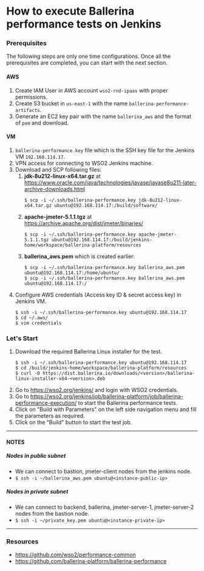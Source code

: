 # How to execute Ballerina performance tests on Jenkins

### Prerequisites

The following steps are only one time configurations. Once all the prerequisites are completed, you can start with the next section.

#### AWS
1. Create IAM User in AWS account `wso2-rnd-ipaas` with proper permissions.
2. Create S3 bucket in `us-east-1` with the name `ballerina-performance-artifacts`.
3. Generate an EC2 key pair with the name `ballerina_aws` and the format of `pem` and download.

#### VM
1. `ballerina-performance.key` file which is the SSH key file for the Jenkins VM `192.168.114.17`.
2. VPN access for connecting to WSO2 Jenkins machine.
3. Download and SCP following files:
    1. **jdk-8u212-linux-x64.tar.gz** at https://www.oracle.com/java/technologies/javase/javase8u211-later-archive-downloads.html
        ```shell
        $ scp -i ~/.ssh/ballerina-performance.key jdk-8u212-linux-x64.tar.gz ubuntu@192.168.114.17:/build/software/
        ```
    3. **apache-jmeter-5.1.1.tgz** at https://archive.apache.org/dist/jmeter/binaries/
        ```shell
        $ scp -i ~/.ssh/ballerina-performance.key apache-jmeter-5.1.1.tgz ubuntu@192.168.114.17:/build/jenkins-home/workspace/ballerina-platform/resources
        ```
    4. **ballerina_aws.pem** which is created earlier:
        ```shell
        $ scp -i ~/.ssh/ballerina-performance.key ballerina_aws.pem ubuntu@192.168.114.17:/home/ubuntu/
        $ scp -i ~/.ssh/ballerina-performance.key ballerina_aws.pem ubuntu@192.168.114.17:/
        ```
4. Configure AWS credentials (Access key ID & secret access key) in Jenkins VM.
    ```shell
    $ ssh -i ~/.ssh/ballerina-performance.key ubuntu@192.168.114.17
    $ cd ~/.aws/
    $ vim credentials
    ```

### Let's Start

1. Download the required Ballerina Linux installer for the test.
    ```shell
    $ ssh -i ~/.ssh/ballerina-performance.key ubuntu@192.168.114.17
    $ cd /build/jenkins-home/workspace/ballerina-platform/resources
    $ curl -O https://dist.ballerina.io/downloads/<version>/ballerina-linux-installer-x64-<version>.deb
    ```
2. Go to https://wso2.org/jenkins/ and login with WSO2 credentials.
3. Go to https://wso2.org/jenkins/job/ballerina-platform/job/ballerina-performance-execution/ to start the Ballerina performance tests.
4. Click on "Build with Parameters" on the left side navigation menu and fill the parameters as required.
5. Click on the "Build" button to start the test job.

---

#### NOTES

##### Nodes in public subnet
- We can connect to bastion, jmeter-client nodes from the jenkins node.
- `$ ssh -i ~/ballerina_aws.pem ubuntu@<instance-public-ip>`

##### Nodes in private subnet
- We can connect to backend, ballerina, jmeter-server-1, jmeter-server-2 nodes from the bastion node.
- `$ ssh -i ~/private_key.pem ubuntu@<instance-private-ip>`

---

### Resources

- https://github.com/wso2/performance-common
- https://github.com/ballerina-platform/ballerina-performance
